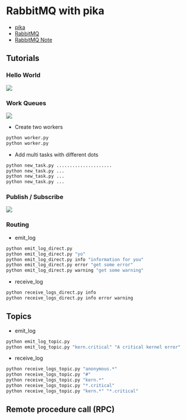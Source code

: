 # RabbitMQ with pika

- [pika](https://pika.readthedocs.io/en/0.11.0/)
- [RabbitMQ](http://www.rabbitmq.com/)
- [RabbitMQ Note](https://gist.github.com/hanksudo/09b9a854d91e072b8d2d)

## Tutorials

### Hello World

![](https://www.rabbitmq.com/img/tutorials/python-one-overall.png)

### Work Queues

![](https://www.rabbitmq.com/img/tutorials/python-two.png)

- Create two workers

```bash
python worker.py
python worker.py
```

- Add multi tasks with different dots

```bash
python new_task.py .....................
python new_task.py ...
python new_task.py ...
python new_task.py ...
```

### Publish / Subscribe

![](https://www.rabbitmq.com/img/tutorials/python-three-overall.png)

### Routing

- emit_log

```bash
python emit_log_direct.py
python emit_log_direct.py "yo"
python emit_log_direct.py info "information for you"
python emit_log_direct.py error "get some error"
python emit_log_direct.py warning "get some warning"
```

- receive_log

```bash
python receive_logs_direct.py info
python receive_logs_direct.py info error warning
```

## Topics

- emit_log

``` bash
python emit_log_topic.py
python emit_log_topic.py "kern.critical" "A critical kernel error"
```

- receive_log

``` bash
python receive_logs_topic.py "anonymous.*"
python receive_logs_topic.py "#"
python receive_logs_topic.py "kern.*"
python receive_logs_topic.py "*.critical"
python receive_logs_topic.py "kern.*" "*.critical"
```

## Remote procedure call (RPC)


